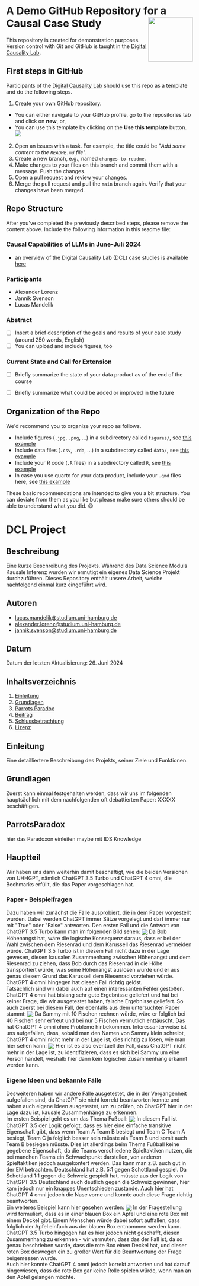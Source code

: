 # A Demo GitHub Repository for a Causal Case Study <a href="https://digitalcausalitylab.github.io/"><img src="figures/logo.png" align="right" width = "120" /></a>

This repository is created for demonstration purposes. Version control with Git and GitHub is taught in the [Digital Causality Lab](https://digitalcausalitylab.github.io/).

## First steps in GitHub

Participants of the [Digital Causality Lab](https://digitalcausalitylab.github.io/) should use this repo as a template and do the following steps.

1. Create your own GitHub repository.
  * You can either navigate to your GitHub profile, go to the repositories tab and click on **new**, or, 
  * You can use this template by clicking on the **Use this template** button.
![](figures/use_template_button.png)
2. Open an issues with a task. For example, the title could be "*Add some content to the `README.md` file*".
3. Create a new branch, e.g., named `changes-to-readme`.
4. Make changes to your files on this branch and commit them with a message. Push the changes.
5. Open a pull request and review your changes.
6. Merge the pull request and pull the `main` branch again. Verify that your changes have been merged.


## Repo Structure

After you've completed the previously described steps, please remove the content above. Include the following information in this readme file:

### Causal Capabilities of LLMs in June-Juli 2024

- an overview of the Digital Causality Lab (DCL) case studies is available [here](https://github.com/DigitalCausalityLab/causal-case-studies/issues)

### Participants
- Alexander Lorenz
- Jannik Svenson
- Lucas Mandelik

### Abstract

- [ ] Insert a brief description of the goals and results of your case study (around 250 words, English)
- [ ] You can upload and include figures, too

### Current State and Call for Extension

- [ ] Briefly summarize the state of your data product as of the end of the course
- [ ] Briefly summarize what could be added or improved in the future


## Organization of the Repo

We'd recommend you to organize your repo as follows.

* Include figures (`.jpg`, `.png`, ...) in a subdirectory called `figures/`, see [this example](figures/logo.png)
* Include data files (`.csv`, `.rda`, ...) in a subdirectory called `data/`, see [this example](data/experiment_data_counterfactual.rda)
* Include your R code (`.R` files) in a subdirectory called `R`, see [this example](R/my_function.R)
* In case you use quarto for your data product, include your `.qmd` files here, see [this example](demo_repo.qmd)

These basic recommendations are intended to give you a bit structure. You can deviate from them as you like but please make sure others should be able to understand what you did. 😄

# DCL Project

## Beschreibung
Eine kurze Beschreibung des Projekts.
Während des Data Science Moduls Kausale Inferenz wurden wir ermutigt ein eigenes Data Science Projekt durchzuführen. Dieses Repository enthält unsere Arbeit, welche nachfolgend einmal kurz eingeführt wird.

## Autoren
- [lucas.mandelik@studium.uni-hamburg.de](mailto:lucas.mandelik@studium.uni-hamburg.de)
- [alexander.lorenz@studium.uni-hamburg.de](mailto:alexander.lorenz@studium.uni-hamburg.de)
- [jannik.svenson@studium.uni-hamburg.de](mailto:jannik.svenson@studium.uni-hamburg.de)

## Datum
Datum der letzten Aktualisierung: 26. Juni 2024

## Inhaltsverzeichnis
1. [Einleitung](#einleitung)
2. [Grundlagen](#grundlagen)
3. [Parrots Paradox](#parrotsparadox)
4. [Beitrag](#beitrag)
5. [Schlussbetrachtung](#schlussbetrachtung)
6. [Lizenz](#lizenz)

## Einleitung
Eine detailliertere Beschreibung des Projekts, seiner Ziele und Funktionen.

## Grundlagen
Zuerst kann einmal festgehalten werden, dass wir uns im folgenden hauptsächlich mit dem nachfolgenden oft debattierten Paper: XXXXX beschäftigen.

## ParrotsParadox
hier das Paradoxon einleiten maybe mit IDS Knowledge

## Hauptteil
Wir haben uns dann weiterhin damit beschäftigt, wie die beiden Versionen von UHHGPT, nämlich ChatGPT 3.5 Turbo und ChatGPT 4 omni, die Bechmarks erfüllt, die das Paper vorgeschlagen hat.  

### Paper - Beispielfragen
Dazu haben wir zunächst die Fälle ausprobiert, die in dem Paper vorgestellt wurden. Dabei werden ChatGPT immer Sätze vorgelegt und darf immer nur mit "True" oder "False" antworten. Den ersten Fall und die Antwort von ChatGPT 3.5 Turbo kann man im folgenden Bild sehen:
<img src="LLM Fails\Edge Cases\Fail heights.png" align="center" width = "\textwidth" />
Da Bob Höhenangst hat, wäre die logische Konsequenz daraus, dass er bei der Wahl zwischen dem Riesenrad und dem Karussell das Riesenrad vermeiden würde. ChatGPT 3.5 Turbo ist in diesem Fall nicht dazu in der Lage gewesen, diesen kausalen Zusammenhang zwischen Höhenangst und dem Riesenrad zu ziehen, dass Bob durch das Riesenrad in die Höhe transportiert würde, was seine Höhenangst auslösen würde und er aus genau diesem Grund das Karussell dem Riesenrad vorziehen würde. ChatGPT 4 omni hingegen hat diesen Fall richtig gelöst.  
Tatsächlich sind wir dabei auch auf einen interessanten Fehler gestoßen. ChatGPT 4 omni hat bislang sehr gute Ergebnisse geliefert und hat bei keiner Frage, die wir ausgetestet haben, falsche Ergebnisse geliefert. So auch zuerst bei diesem Fall, der ebenfalls aus dem untersuchten Paper stammt:
<img src="LLM Fails\Academic Paper Cases\fish correct.png" align="center" width = "\textwidth" />
Da Sammy mit 10 Fischen rechnen würde, wäre er folglich bei 40 Fischen sehr erfreut und bei nur 5 Fischen vermutlich enttäuscht. Das hat ChatGPT 4 omni ohne Probleme hinbekommen. Interessanterweise ist uns aufgefallen, dass, sobald man den Namen von Sammy klein schreibt, ChatGPT 4 omni nicht mehr in der Lage ist, dies richtig zu lösen, wie man hier sehen kann:
<img src="LLM Fails\Academic Paper Cases\4.0 Fail.png" align="center" width = "\textwidth" />
Hier ist es also eventuell der Fall, dass ChatGPT nicht mehr in der Lage ist, zu identifizieren, dass es sich bei Sammy um eine Person handelt, weshalb hier dann kein logischer Zusammenhang erkannt werden kann.

### Eigene Ideen und bekannte Fälle
Desweiteren haben wir andere Fälle ausgetestet, die in der Vergangenheit aufgefallen sind, da ChatGPT sie nicht korrekt beantworten konnte und haben auch eigene Ideen ausgetestet, um zu prüfen, ob ChatGPT hier in der Lage dazu ist, kausale Zusammenhänge zu erkennen.  
Im ersten Beispiel geht es um das Thema Fußball:
<img src="LLM Fails\Edge Cases\3.5 Fail Fussball.png" align="center" width = "\textwidth" />
In diesem Fall ist ChatGPT 3.5 der Logik gefolgt, dass es hier eine einfache transitive Eigenschaft gibt, dass wenn Team A Team B besiegt und Team C Team A besiegt, Team C ja folglich besser sein müsste als Team B und somit auch Team B besiegen müsste. Dies ist allerdings beim Thema Fußball keine gegebene Eigenschaft, da die Teams verschiedene Spieltaktiken nutzen, die bei manchen Teams ein Schwachpunkt darstellen, von anderen Spieltaktiken jedoch ausgekontert werden. Das kann man z.B. auch gut in der EM betrachten. Deutschland hat z.B. 5:1 gegen Schottland gespiel. Da Schottland 1:1 gegen die Schweiz gespielt hat, müsste aus der Logik von ChatGPT 3.5 Deutschland auch deutlich gegen die Schweiz gewinnen, hier kam jedoch nur ein knappes Unentschieden zustande. Auch hier hat ChatGPT 4 omni jedoch die Nase vorne und konnte auch diese Frage richtig beantworten.  
Ein weiteres Beispiel kann hier gesehen werden:
<img src="LLM Fails\Edge Cases\Fail Box.png" align="center" width = "\textwidth" />
In der Fragestellung wird formuliert, dass es in einer blauen Box ein Apfel und eine rote Box mit einem Deckel gibt. Einem Menschen würde dabei sofort auffallen, dass folglich der Apfel einfach aus der blauen Box entnommen werden kann. ChatGPT 3.5 Turbo hingegen hat es hier jedoch nicht geschafft, diesen Zusammenhang zu erkennen - wir vermuten, dass das der Fall ist, da so genau beschrieben wurde, dass die rote Box einen Deckel hat, und dieser roten Box deswegen ein zu großer Wert für die Beantwortung der Frage beigemessen wurde.  
Auch hier konnte ChatGPT 4 omni jedoch korrekt antworten und hat darauf hingewiesen, dass die rote Box gar keine Rolle spielen würde, wenn man an den Apfel gelangen möchte. 

